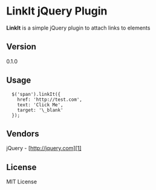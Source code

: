 # LinkIt jQuery Plugin

**LinkIt** is a simple jQuery plugin to attach links to elements

## Version
0.1.0

## Usage

	  $('span').linkIt({
	    href: 'http://test.com',
	    text: 'Click Me',
	    target: '\_blank'
	  });


## Vendors
jQuery - [http://jquery.com][1]

## License
MIT License

[1]:	http://jquery.com